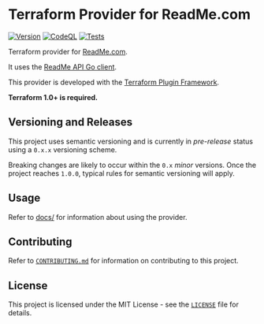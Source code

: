 # Terraform Provider for ReadMe.com

[![Version](https://img.shields.io/github/v/release/lobliveoaklabs/terraform-provider-readme)](https://github.com/lobliveoaklabs/terraform-provider-readme/releases)
[![CodeQL](https://github.com/lobliveoaklabs/terraform-provider-readme/workflows/CodeQL/badge.svg)](https://github.com/lobliveoaklabs/terraform-provider-readme/actions?query=workflow%3ACodeQL)
[![Tests](https://github.com/lobliveoaklabs/terraform-provider-readme/actions/workflows/tests.yml/badge.svg)](https://github.com/lobliveoaklabs/terraform-provider-readme/actions/workflows/tests.yml)

Terraform provider for [ReadMe.com](https://readme.com).

It uses the [ReadMe API Go client](https://github.com/lobliveoaklabs/readme-api-go-client).

This provider is developed with the [Terraform Plugin Framework](https://developer.hashicorp.com/terraform/plugin/framework).

__Terraform 1.0+ is required.__

## Versioning and Releases

This project uses semantic versioning and is currently in _pre-release_ status using a `0.x.x` versioning scheme.

Breaking changes are likely to occur within the `0.x` _minor_ versions. Once the project reaches `1.0.0`, typical rules
for semantic versioning will apply.

## Usage

Refer to [docs/](docs/) for information about using the provider.

## Contributing

Refer to [`CONTRIBUTING.md`](CONTRIBUTING.md) for information on contributing to this project.

## License

This project is licensed under the MIT License - see the [`LICENSE`](LICENSE) file for details.
